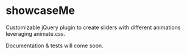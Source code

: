 showcaseMe
==========

Customizable jQuery plugin to create sliders with different animations leveraging animate.css.

Documentation & tests will come soon.
